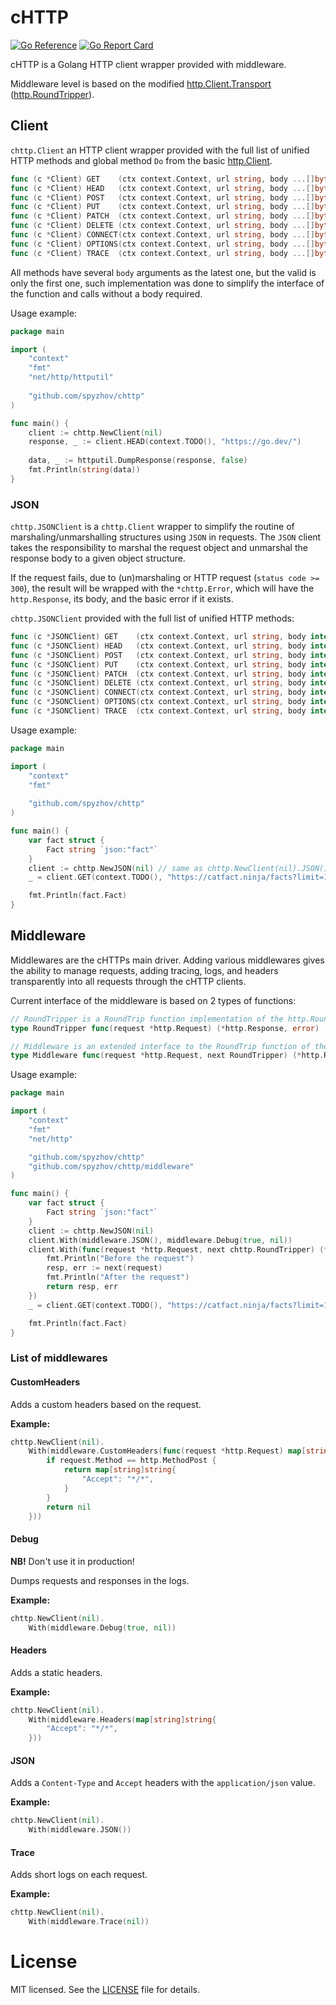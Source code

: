 # cHTTP

[![Go Reference](https://pkg.go.dev/badge/github.com/spyzhov/chttp.svg)](https://pkg.go.dev/github.com/spyzhov/chttp)
[![Go Report Card](https://goreportcard.com/badge/github.com/spyzhov/chttp)](https://goreportcard.com/report/github.com/spyzhov/chttp)

cHTTP is a Golang HTTP client wrapper provided with middleware.

Middleware level is based on the modified [http.Client.Transport](https://pkg.go.dev/net/http#Client)
([http.RoundTripper](https://pkg.go.dev/net/http#RoundTripper)).

## Client

`chttp.Client` an HTTP client wrapper provided with the full list of unified HTTP methods and global method `Do` from
the basic [http.Client](https://pkg.go.dev/net/http#Client).

```go
func (c *Client) GET    (ctx context.Context, url string, body ...[]byte) (*http.Response, error)
func (c *Client) HEAD   (ctx context.Context, url string, body ...[]byte) (*http.Response, error)
func (c *Client) POST   (ctx context.Context, url string, body ...[]byte) (*http.Response, error)
func (c *Client) PUT    (ctx context.Context, url string, body ...[]byte) (*http.Response, error)
func (c *Client) PATCH  (ctx context.Context, url string, body ...[]byte) (*http.Response, error)
func (c *Client) DELETE (ctx context.Context, url string, body ...[]byte) (*http.Response, error)
func (c *Client) CONNECT(ctx context.Context, url string, body ...[]byte) (*http.Response, error)
func (c *Client) OPTIONS(ctx context.Context, url string, body ...[]byte) (*http.Response, error)
func (c *Client) TRACE  (ctx context.Context, url string, body ...[]byte) (*http.Response, error)
```

All methods have several `body` arguments as the latest one, but the valid is only the first one, such implementation
was done to simplify the interface of the function and calls without a body required.

Usage example:

```go
package main

import (
	"context"
	"fmt"
	"net/http/httputil"
	
	"github.com/spyzhov/chttp"
)

func main() {
	client := chttp.NewClient(nil)
	response, _ := client.HEAD(context.TODO(), "https://go.dev/")
	
	data, _ := httputil.DumpResponse(response, false)
	fmt.Println(string(data))
}
```

### JSON

`chttp.JSONClient` is a `chttp.Client` wrapper to simplify the routine of marshaling/unmarshalling structures
using `JSON` in requests. The `JSON` client takes the responsibility to marshal the request object and unmarshal the
response body to a given object structure.

If the request fails, due to (un)marshaling or HTTP request (`status code >= 300`), the result will be wrapped with 
the `*chttp.Error`, which will have the `http.Response`, its body, and the basic error if it exists.

`chttp.JSONClient` provided with the full list of unified HTTP methods:

```go
func (c *JSONClient) GET    (ctx context.Context, url string, body interface{}, result interface{}) error
func (c *JSONClient) HEAD   (ctx context.Context, url string, body interface{}, result interface{}) error
func (c *JSONClient) POST   (ctx context.Context, url string, body interface{}, result interface{}) error
func (c *JSONClient) PUT    (ctx context.Context, url string, body interface{}, result interface{}) error
func (c *JSONClient) PATCH  (ctx context.Context, url string, body interface{}, result interface{}) error
func (c *JSONClient) DELETE (ctx context.Context, url string, body interface{}, result interface{}) error
func (c *JSONClient) CONNECT(ctx context.Context, url string, body interface{}, result interface{}) error
func (c *JSONClient) OPTIONS(ctx context.Context, url string, body interface{}, result interface{}) error
func (c *JSONClient) TRACE  (ctx context.Context, url string, body interface{}, result interface{}) error
```

Usage example:

```go
package main

import (
	"context"
	"fmt"
	
	"github.com/spyzhov/chttp"
)

func main() {
	var fact struct {
		Fact string `json:"fact"`
	}
	client := chttp.NewJSON(nil) // same as chttp.NewClient(nil).JSON()
	_ = client.GET(context.TODO(), "https://catfact.ninja/facts?limit=1&max_length=140", nil, &fact)

	fmt.Println(fact.Fact)
}
```

## Middleware

Middlewares are the cHTTPs main driver. Adding various middlewares gives the ability to manage requests, adding tracing,
logs, and headers transparently into all requests through the cHTTP clients.

Current interface of the middleware is based on 2 types of functions:

```go
// RoundTripper is a RoundTrip function implementation of the http.RoundTripper interface.
type RoundTripper func(request *http.Request) (*http.Response, error)

// Middleware is an extended interface to the RoundTrip function of the http.RoundTripper interface.
type Middleware func(request *http.Request, next RoundTripper) (*http.Response, error)
```

Usage example:

```go
package main

import (
	"context"
	"fmt"
	"net/http"

	"github.com/spyzhov/chttp"
	"github.com/spyzhov/chttp/middleware"
)

func main() {
	var fact struct {
		Fact string `json:"fact"`
	}
	client := chttp.NewJSON(nil)
	client.With(middleware.JSON(), middleware.Debug(true, nil))
	client.With(func(request *http.Request, next chttp.RoundTripper) (*http.Response, error) {
		fmt.Println("Before the request")
		resp, err := next(request)
		fmt.Println("After the request")
		return resp, err
	})
	_ = client.GET(context.TODO(), "https://catfact.ninja/facts?limit=1&max_length=140", nil, &fact)

	fmt.Println(fact.Fact)
}
```

### List of middlewares

#### CustomHeaders

Adds a custom headers based on the request.

**Example:** 

```go
chttp.NewClient(nil).
	With(middleware.CustomHeaders(func(request *http.Request) map[string]string {
		if request.Method == http.MethodPost {
			return map[string]string{
				"Accept": "*/*",
			}
		}
		return nil
	}))
```

#### Debug

**NB!** Don't use it in production!

Dumps requests and responses in the logs.

**Example:** 

```go
chttp.NewClient(nil).
	With(middleware.Debug(true, nil))
```

#### Headers

Adds a static headers.

**Example:** 

```go
chttp.NewClient(nil).
	With(middleware.Headers(map[string]string{
		"Accept": "*/*",
	}))
```

#### JSON

Adds a `Content-Type` and `Accept` headers with the `application/json` value.

**Example:** 

```go
chttp.NewClient(nil).
	With(middleware.JSON())
```

#### Trace

Adds short logs on each request.

**Example:** 

```go
chttp.NewClient(nil).
	With(middleware.Trace(nil))
```

# License

MIT licensed. See the [LICENSE](LICENSE) file for details.
